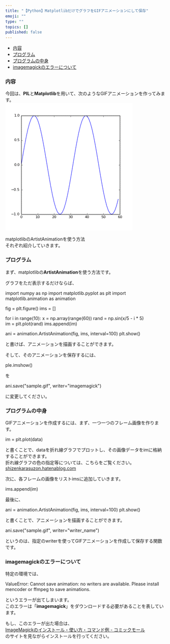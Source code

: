 ```yaml
---
title: "【Python】MatplotlibだけでグラフをGIFアニメーションにして保存"
emoji: ""
type: ""
topics: []
published: false
---
```


* [内容](#内容)
* [プログラム](#プログラム)
* [プログラムの中身](#プログラムの中身)
* [imagemagickのエラーについて](#imagemagickのエラーについて)

### 内容

今回は、**PIL**と**Matplotlib**を用いて、次のようなGIFアニメーションを作ってみます。  
![f:id:pythonjacascript:20190127161855g:plain](/images/ppythonjacascript2019012720190127161855.gif "f:id:pythonjacascript:20190127161855g:plain")

matplotlibのArtistAnimationを使う方法  
それぞれ紹介していきます。  
  
### プログラム

まず、matplotlibの**ArtistAnimation**を使う方法です。

グラフをただ表示するだけならば、

import numpy as np
import matplotlib.pyplot as plt
import matplotlib.animation as animation

fig = plt.figure()
ims = []

for i in range(10):
    x = np.array(range(60))
    rand = np.sin(x/5 - i * 5)    
    im = plt.plot(rand)
    ims.append(im)

ani = animation.ArtistAnimation(fig, ims, interval=100)
plt.show()

と書けば、アニメーションを描画することができます。

そして、そのアニメーションを保存するには、

ple.imshow()

を

ani.save("sample.gif", writer="imagemagick")

に変更してください。  
  
### プログラムの中身

GIFアニメーションを作成するには、まず、一つ一つのフレーム画像を作ります。

im = plt.plot(data) 

と書くことで、dataを折れ線グラフでプロットし、その画像データをimに格納することができます。  
折れ線グラフの色の指定等については、こちらをご覧ください。  
[shizenkarasuzon.hatenablog.com](https://shizenkarasuzon.hatenablog.com/entry/2018/11/16/205129)

  
次に、各フレームの画像をリストimsに追加していきます。

ims.append(im)

  
最後に、

ani = animation.ArtistAnimation(fig, ims, interval=100)
plt.show()

と書くことで、アニメーションを描画することができます。  
  
ani.save("sample.gif", writer="writer_name")

というのは、指定のwriterを使ってGIFアニメーションを作成して保存する関数です。  
  
### imagemagickのエラーについて

特定の環境では、

ValueError: Cannot save animation: no writers are available. Please install mencoder or ffmpeg to save animations.

というエラーが出てしまいます。  
このエラーは「**imagemagick**」をダウンロードする必要があることを表しています。

もし、このエラーが出た場合は、  
[ImageMagickのインストール・使い方・コマンド例 - コミックモール](https://comicmall.jp/wiki.cgi?page=ImageMagick)  
のサイトを見ながらインストールを行ってください。